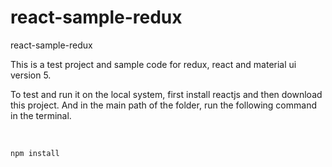 # react-sample-redux
react-sample-redux

This is a test project and sample code for redux, react and material ui version 5.

To test and run it on the local system, first install reactjs and then download this project.
And in the main path of the folder, run the following command in the terminal.

‍‍
````
npm install



